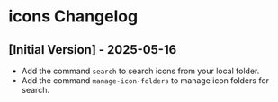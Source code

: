 # icons Changelog

## [Initial Version] - 2025-05-16

- Add the command `search` to search icons from your local folder.
- Add the command `manage-icon-folders` to manage icon folders for search.
